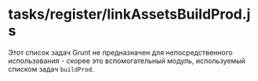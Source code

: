 # tasks/register/linkAssetsBuildProd.js

Этот список задач Grunt не предназначен для непосредственного использования - скорее это вспомогательный модуль, используемый списком задач `buildProd`.

<docmeta name="displayName" value="linkAssetsBuildProd.js">
